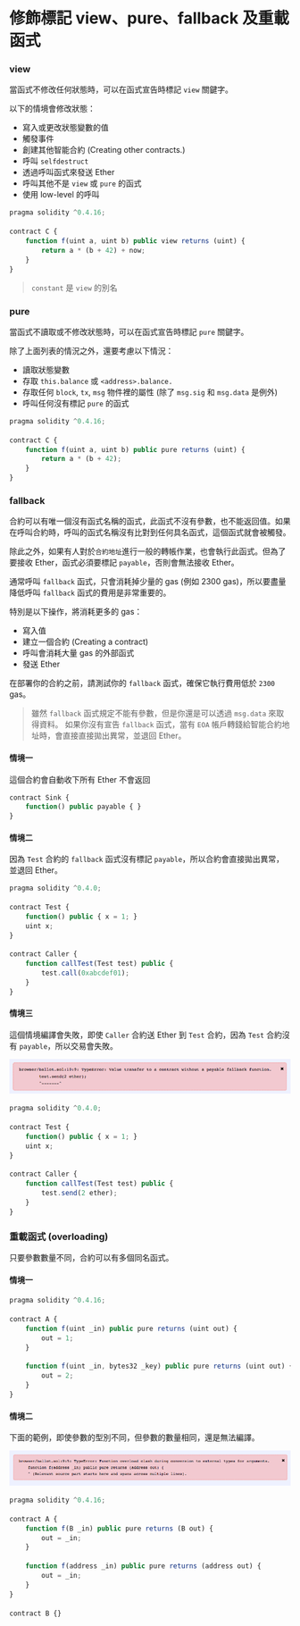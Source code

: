 # 修飾標記 view、pure、fallback 及重載函式

### view

當函式不修改任何狀態時，可以在函式宣告時標記 `view` 關鍵字。

以下的情境會修改狀態：

* 寫入或更改狀態變數的值
* 觸發事件
* 創建其他智能合約 (Creating other contracts.)
* 呼叫 `selfdestruct`
* 透過呼叫函式來發送 Ether
* 呼叫其他不是 `view` 或 `pure` 的函式
* 使用 low-level 的呼叫
<!-- * Using inline assembly that contains certain opcodes. -->

```js
pragma solidity ^0.4.16;

contract C {
    function f(uint a, uint b) public view returns (uint) {
        return a * (b + 42) + now;
    }
}
```

> `constant` 是 `view` 的別名

### pure

當函式不讀取或不修改狀態時，可以在函式宣告時標記 `pure` 關鍵字。

除了上面列表的情況之外，還要考慮以下情況：

* 讀取狀態變數
* 存取 `this.balance` 或 `<address>.balance.`
* 存取任何 `block`, `tx`, `msg` 物件裡的屬性 (除了 `msg.sig` 和 `msg.data` 是例外)
* 呼叫任何沒有標記 `pure` 的函式
<!-- * Using inline assembly that contains certain opcodes. -->

```js
pragma solidity ^0.4.16;

contract C {
    function f(uint a, uint b) public pure returns (uint) {
        return a * (b + 42);
    }
}
```

### fallback

合約可以有唯一個沒有函式名稱的函式，此函式不沒有參數，也不能返回值。如果在呼叫合約時，呼叫的函式名稱沒有比對到任何具名函式，這個函式就會被觸發。

除此之外，如果有人對於`合約地址`進行一般的轉帳作業，也會執行此函式。但為了要接收 Ether，函式必須要標記 `payable`，否則會無法接收 Ether。

<!-- Note that the gas required by a transaction (as opposed to an internal call) that invokes the fallback function is much higher, because each transaction charges an additional amount of 21000 gas or more for things like signature checking. -->

通常呼叫 `fallback` 函式，只會消耗掉少量的 gas (例如 2300 gas)，所以要盡量降低呼叫 `fallback` 函式的費用是非常重要的。

特別是以下操作，將消耗更多的 gas：

* 寫入值
* 建立一個合約 (Creating a contract)
* 呼叫會消耗大量 gas 的外部函式
* 發送 Ether

在部署你的合約之前，請測試你的 `fallback` 函式，確保它執行費用低於 `2300` gas。

> 雖然 `fallback` 函式規定不能有參數，但是你還是可以透過 `msg.data` 來取得資料。
> 如果你沒有宣告 `fallback` 函式，當有 `EOA` 帳戶轉錢給智能合約地址時，會直接直接拋出異常，並退回 Ether。

#### 情境一

這個合約會自動收下所有 Ether 不會返回

```js
contract Sink {
    function() public payable { }
}
```

#### 情境二

因為 `Test` 合約的 `fallback` 函式沒有標記 `payable`，所以合約會直接拋出異常，並退回 Ether。

```js
pragma solidity ^0.4.0;

contract Test {
    function() public { x = 1; }
    uint x;
}

contract Caller {
    function callTest(Test test) public {
        test.call(0xabcdef01);
    }
}
```

#### 情境三

這個情境編譯會失敗，即使 `Caller` 合約送 Ether 到 `Test` 合約，因為 `Test` 合約沒有 `payable`，所以交易會失敗。

![](assets/15_payable_error.png)

```js
pragma solidity ^0.4.0;

contract Test {
    function() public { x = 1; }
    uint x;
}

contract Caller {
    function callTest(Test test) public {
        test.send(2 ether);
    }
}
```

### 重載函式 (overloading)

只要參數數量不同，合約可以有多個同名函式。

#### 情境一

```js
pragma solidity ^0.4.16;

contract A {
    function f(uint _in) public pure returns (uint out) {
        out = 1;
    }

    function f(uint _in, bytes32 _key) public pure returns (uint out) {
        out = 2;
    }
}
```

#### 情境二

下面的範例，即使參數的型別不同，但參數的數量相同，還是無法編譯。

![](assets/15_type_error.png)

```js
pragma solidity ^0.4.16;

contract A {
    function f(B _in) public pure returns (B out) {
        out = _in;
    }

    function f(address _in) public pure returns (address out) {
        out = _in;
    }
}

contract B {}
```
